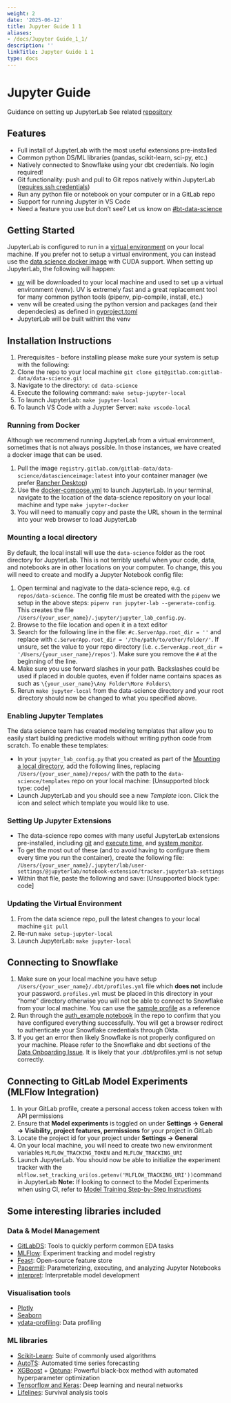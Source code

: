 ```yaml
---
weight: 2
date: '2025-06-12'
title: Jupyter Guide 1 1
aliases:
- /docs/Jupyter Guide_1_1/
description: ''
linkTitle: Jupyter Guide 1 1
type: docs
---
```


# Jupyter Guide

Guidance on setting up JupyterLab
See related [repository](https://gitlab.com/gitlab-data/data-science)
## Features
- Full install of JupyterLab with the most useful extensions pre-installed
- Common python DS/ML libraries (pandas, scikit-learn, sci-py, etc.)
- Natively connected to Snowflake using your dbt credentials. No login required!
- Git functionality: push and pull to Git repos natively within JupyterLab ([requires ssh credentials](https://docs.gitlab.com/ee/user/ssh.html))
- Run any python file or notebook on your computer or in a GitLab repo
- Support for running Jupyter in VS Code
- Need a feature you use but don’t see? Let us know on [#bt-data-science](https://gitlab.slack.com/archives/C027285JQ4E)
## Getting Started
JupyterLab is configured to run in a [virtual environment](https://docs.python.org/3/library/venv.html) on your local machine. If you prefer not to setup a virtual environment, you can instead use the [data science docker image](https://gitlab.com/gitlab-data/data-science/container_registry/6712928) with CUDA support.
When setting up JupyterLab, the following will happen:
- [uv](https://astral.sh/blog/uv) will be downloaded to your local machine and used to set up a virtual environment (venv). UV is extremely fast and a great replacement tool for many common python tools (pipenv, pip-compile, install, etc.)
- venv will be created using the python version and packages (and their dependecies) as defined in [pyproject.toml](https://gitlab.com/gitlab-data/data-science/-/blob/main/pyproject.toml)
- JupyterLab will be built withint the venv
## Installation Instructions
1. Prerequisites - before installing please make sure your system is setup with the following: 
1. Clone the repo to your local machine `git clone git@gitlab.com:gitlab-data/data-science.git`
1. Navigate to the directory: `cd data-science`
1. Execute the following command: `make setup-jupyter-local`
1. To launch JupyterLab: `make jupyter-local`
1. To launch VS Code with a Juypter Server: `make vscode-local`
### Running from Docker
Although we recommend running JupyterLab from a virtual environment, sometimes that is not always possible. In those instances, we have created a docker image that can be used.
1. Pull the image `registry.gitlab.com/gitlab-data/data-science/datascienceimage:latest` into your container manager (we prefer [Rancher Desktop](https://rancherdesktop.io/))
1. Use the [docker-compose.yml](https://gitlab.com/gitlab-data/data-science/-/blob/main/docker-compose.yml) to launch JupyterLab. In your terminal, navigate to the location of the data-science repository on your local machine and type `make jupyter-docker`
1. You will need to manually copy and paste the URL shown in the terminal into your web browser to load JupyterLab
### Mounting a local directory
By default, the local install will use the `data-science` folder as the root directory for JupyterLab. This is not terribly useful when your code, data, and notebooks are in other locations on your computer. To change, this you will need to create and modify a Jupyter Notebook config file:
1. Open terminal and nagivate to the data-science repo, e.g. `cd repos/data-science`. The config file must be created with the `pipenv` we setup in the above steps: `pipenv run jupyter-lab --generate-config`. This creates the file `/Users/{your_user_name}/.jupyter/jupyter_lab_config.py`.
1. Browse to the file location and open it in a text editor
1. Search for the following line in the file: `#c.ServerApp.root_dir = ''` and replace with `c.ServerApp.root_dir = '/the/path/to/other/folder/'`. If unsure, set the value to your repo directory (i.e. `c.ServerApp.root_dir = '/Users/{your_user_name}/repos'`). Make sure you remove the `#` at the beginning of the line.
1. Make sure you use forward slashes in your path. Backslashes could be used if placed in double quotes, even if folder name contains spaces as such as `\{your_user_name}\Any Folder\More Folders\`
1. Rerun `make jupyter-local` from the data-science directory and your root directory should now be changed to what you specified above.
### Enabling Jupyter Templates
The data science team has created modeling templates that allow you to easily start building predictive models without writing python code from scratch. To enable these templates:
- In your `jupyter_lab_config.py` that you created as part of the [Mounting a local directory](https://handbook.gitlab.com/handbook/enterprise-data/platform/jupyter-guide/#mounting-a-local-directory), add the following lines, replacing `/Users/{your_user_name}/repos/` with the path to the `data-science/templates` repo on your local machine:
[Unsupported block type: code]
- Launch JupyterLab and you should see a new *Template* icon. Click the icon and select which template you would like to use.
### Setting Up Jupyter Extensions
- The data-science repo comes with many useful JupyterLab extensions pre-installed, including [git](https://github.com/jupyterlab/jupyterlab-git) and [execute time](https://github.com/deshaw/jupyterlab-execute-time), and [system monitor](https://github.com/jtpio/jupyterlab-system-monitor).
- To get the most out of these (and to avoid having to configure them every time you run the container), create the following file: `/Users/{your_user_name}/.jupyter/lab/user-settings/@jupyterlab/notebook-extension/tracker.jupyterlab-settings`
- Within that file, paste the following and save:
[Unsupported block type: code]
### Updating the Virtual Environment
1. From the data science repo, pull the latest changes to your local machine `git pull`
1. Re-run `make setup-jupyter-local`
1. Launch JupyterLab: `make jupyter-local`
## Connecting to Snowflake
1. Make sure on your local machine you have setup `/Users/{your_user_name}/.dbt/profiles.yml` file which **does not** include your password. `profiles.yml` must be placed in this directory in your “home” directory otherwise you will not be able to connect to Snowflake from your local machine. You can use the [sample profile](https://gitlab.com/gitlab-data/analytics/-/blob/master/admin/sample_profiles.yml) as a reference
1. Run through the [auth_example notebook](https://gitlab.com/gitlab-data/data-science/-/blob/main/examples/auth_example.ipynb) in the repo to confirm that you have configured everything successfully. You will get a browser redirect to authenticate your Snowflake credentials through Okta.
1. If you get an error then likely Snowflake is not properly configured on your machine. Please refer to the Snowflake and dbt sections of the [Data Onboarding Issue](https://gitlab.com/gitlab-data/analytics/-/blob/master/.gitlab/issue_templates/Team%3A%20Data%20Onboarding.md). It is likely that your .dbt/profiles.yml is not setup correctly.
## Connecting to GitLab Model Experiments (MLFlow Integration)
1. In your GitLab profile, create a personal access token access token with API permissions
1. Ensure that **Model experiments** is toggled on under **Settings -> General -> Visibility, project features, permissions** for your project in GitLab
1. Locate the project id for your project under **Settings -> General**
1. On your local machine, you will need to create two new environment variables `MLFLOW_TRACKING_TOKEN` and `MLFLOW_TRACKING_URI` 
1. Launch JupyterLab. You should now be able to initialize the experiment tracker with the `mlflow.set_tracking_uri(os.getenv('MLFLOW_TRACKING_URI'))`command in JupyterLab
**Note:** If looking to connect to the Model Experiments when using CI, refer to [Model Training Step-by-Step Instructions](https://handbook.gitlab.com/handbook/enterprise-data/platform/ci-for-ds-pipelines/#model-training-step-by-step-instructions)
## Some interesting libraries included
### Data & Model Management
- [GitLabDS](https://pypi.org/project/gitlabds/): Tools to quickly perform common EDA tasks
- [MLFlow](https://mlflow.org/docs/latest/index.html): Experiment tracking and model registry
- [Feast](https://feast.dev/): Open-source feature store
- [Papermill](https://papermill.readthedocs.io/en/latest/): Parameterizing, executing, and analyzing Jupyter Notebooks
- [interpret](https://pypi.org/project/interpret/): Interpretable model development
### Visualisation tools
- [Plotly](https://plotly.com/python/)
- [Seaborn](https://seaborn.pydata.org/)
- [ydata-profiling](https://docs.profiling.ydata.ai/latest/): Data profiling
### ML libraries
- [Scikit-Learn](https://scikit-learn.org/stable/index.html): Suite of commonly used algorithms
- [AutoTS](https://pypi.org/project/AutoTS/): Automated time series forecasting
- [XGBoost](https://xgboost.readthedocs.io/en/latest/python/python_intro.html) + [Optuna](https://optuna.org/): Powerful black-box method with automated hyperparameter optimization
- [Tensorflow and Keras](https://www.tensorflow.org/api_docs/python/tf): Deep learning and neural networks
- [Lifelines](https://lifelines.readthedocs.io/en/latest/): Survival analysis tools
